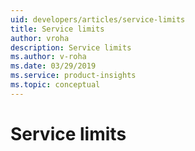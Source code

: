 ```yaml
---
uid: developers/articles/service-limits
title: Service limits
author: vroha
description: Service limits
ms.author: v-roha
ms.date: 03/29/2019
ms.service: product-insights
ms.topic: conceptual
---
```

# Service limits

